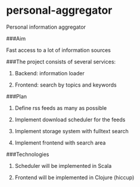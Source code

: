 # personal-aggregator
Personal information aggregator

###Aim

Fast access to a lot of information sources


###The project consists of several services:

1. Backend: information loader

2. Frontend: search by topics and keywords

###Plan

1. Define rss feeds as many as possible

2. Implement download scheduler for the feeds

3. Implement storage system with fulltext search

4. Implement frontend with search area

###Technologies

1. Scheduler will be implemented in Scala

2. Frontend will be implemented in Clojure (hiccup)

